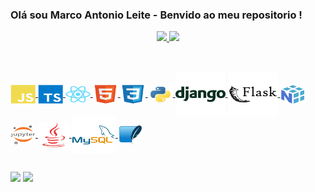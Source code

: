 ###  Olá sou Marco Antonio Leite - Benvido ao meu  repositorio !

              
<div align="center">
  <a href="https://github.com/marcoleitecarmo">
  <img height="180em" src="https://github-readme-stats.vercel.app/api?username=marcoleitecarmo&show_icons=true&theme=vue-dark&include_all_commits=true&count_private=true"/>
  <img height="180em" src="https://github-readme-stats.vercel.app/api/top-langs/?username=marcoleitecarmo&layout=compact&langs_count=7&theme=vue-dark"/>
</div>
  
##
  
<div style="display: inline_block"><br>
  <img align="center" alt="Marco-Js" height="30" width="40" src="https://raw.githubusercontent.com/devicons/devicon/master/icons/javascript/javascript-plain.svg">
  <img align="center" alt="Marco-Ts" height="30" width="40" src="https://raw.githubusercontent.com/devicons/devicon/master/icons/typescript/typescript-plain.svg">
  <img align="center" alt="Marco-React" height="30" width="40" src="https://raw.githubusercontent.com/devicons/devicon/master/icons/react/react-original.svg">
  <img align="center" alt="Marco-HTML" height="30" width="40" src="https://raw.githubusercontent.com/devicons/devicon/master/icons/html5/html5-original.svg">
  <img align="center" alt="Marco-CSS" height="30" width="40" src="https://raw.githubusercontent.com/devicons/devicon/master/icons/css3/css3-original.svg">
  <img align="center" alt="Marco-Python" height="30" width="40" src="https://raw.githubusercontent.com/devicons/devicon/master/icons/python/python-original.svg">
  <img align="center" alt="Marco-Django" height="70" width="80" src="https://raw.githubusercontent.com/devicons/devicon/master/icons/django/django-plain-wordmark.svg">
  <img align="center" alt="Marco-Flask" height="70" width="80" src="https://raw.githubusercontent.com/devicons/devicon/master/icons/flask/flask-original-wordmark.svg">
  <img align="center" alt="Marco-NumPy" height="30" width="40" src="https://raw.githubusercontent.com/devicons/devicon/master/icons/numpy/numpy-original.svg">
  <img align="center" alt="Marco-Jupyter" height="30" width="40" src="https://raw.githubusercontent.com/devicons/devicon/master/icons/jupyter/jupyter-original-wordmark.svg">
  <img align="center" alt="Marco-Java" height="40" width="50" src="https://raw.githubusercontent.com/devicons/devicon/master/icons/java/java-plain.svg">
  <img align="center" alt="Marco-MySQL" height="60" width="70" src="https://raw.githubusercontent.com/devicons/devicon/master/icons/mysql/mysql-original-wordmark.svg">
  <img align="center" alt="Marco-SQLite" height="30" width="40" src="https://raw.githubusercontent.com/devicons/devicon/master/icons/sqlite/sqlite-original.svg">
 

</div>
  
##
  
<div>
    <a href = "mailto:contatomarcoleitecarmo@gmail.com"><img src="https://img.shields.io/badge/-Gmail-%23333?style=for-the-badge&logo=gmail&logoColor=white" target="_blank"></a>
   <a href="https://www.linkedin.com/in/marco-antonio-leite-do-carmo-leite-90b742146" target="_blank"><img src="https://img.shields.io/badge/-LinkedIn-%230077B5?style=for-the-badge&logo=linkedin&logoColor=white" target="_blank"></a>
  
</div>
  

